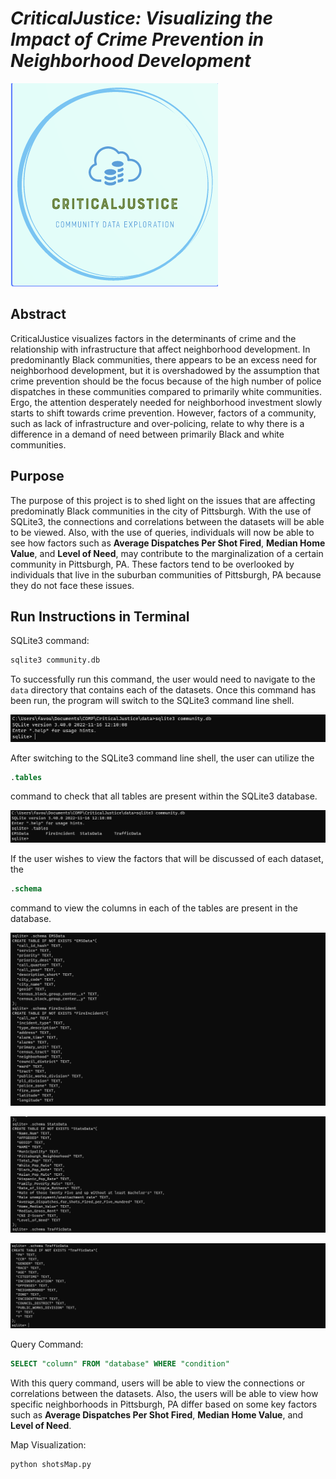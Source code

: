 # ***CriticalJustice: Visualizing the Impact of Crime Prevention in Neighborhood Development***
 
![CriticalJustice](images/Logo.png)

## Abstract

CriticalJustice visualizes factors in the determinants of crime and the relationship with infrastructure that affect neighborhood development. In predominantly Black communities, there appears to be an excess need for neighborhood development, but it is overshadowed by the assumption that crime prevention should be the focus because of the high number of police dispatches in these communities compared to primarily white communities. Ergo, the attention desperately needed for neighborhood investment slowly starts to shift towards crime prevention. However, factors of a community, such as lack of infrastructure and over-policing, relate to why there is a difference in a demand of need between primarily Black and white communities.

## Purpose

The purpose of this project is to shed light on the issues that are affecting predominatly Black communities in the city of Pittsburgh. With the use of SQLite3, the connections and correlations between the datasets will be able to be viewed. Also, with the use of queries, individuals will now be able to see how factors such as __Average Dispatches Per Shot Fired__, __Median Home Value__, and __Level of Need__, may contribute to the marginalization of a certain community in Pittsburgh, PA. These factors tend to be overlooked by individuals that live in the suburban communities of Pittsburgh, PA because they do not face these issues.

## Run Instructions in Terminal

SQLite3 command:

```SQL
sqlite3 community.db
```

To successfully run this command, the user would need to navigate to the `data` directory that contains each of the datasets. Once this command has been run, the program will switch to the SQLite3 command line shell.

![SQL Command Shell](images/SQL.png)

After switching to the SQLite3 command line shell, the user can utilize the

```SQL
.tables
```

command to check that all tables are present within the SQLite3 database.

![.tables command](images/tables.png)

If the user wishes to view the factors that will be discussed of each dataset, the

```SQL
.schema
```

command to view the columns in each of the tables are present in the database.

![.schema command](images/schema1.png)

![.schema command2](images/schema2.png)

![.schema command3](images/schema3.png)

Query Command:

```SQL
SELECT "column" FROM "database" WHERE "condition"
```

With this query command, users will be able to view the connections or correlations between the datasets. Also, the users will be able to view
how specific neighborhoods in Pittsburgh, PA differ based on some key factors such as __Average Dispatches Per Shot Fired__, __Median Home Value__, and __Level of Need__.

Map Visualization:

```python
python shotsMap.py
```
